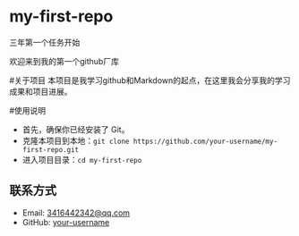# my-first-repo
三年第一个任务开始

欢迎来到我的第一个github厂库

#关于项目
本项目是我学习github和Markdown的起点，在这里我会分享我的学习成果和项目进展。

#使用说明
- 首先，确保你已经安装了 Git。
- 克隆本项目到本地：`git clone https://github.com/your-username/my-first-repo.git`
- 进入项目目录：`cd my-first-repo`

## 联系方式
- Email: 3416442342@qq.com
- GitHub: [your-username](https://github.com/your-username)
